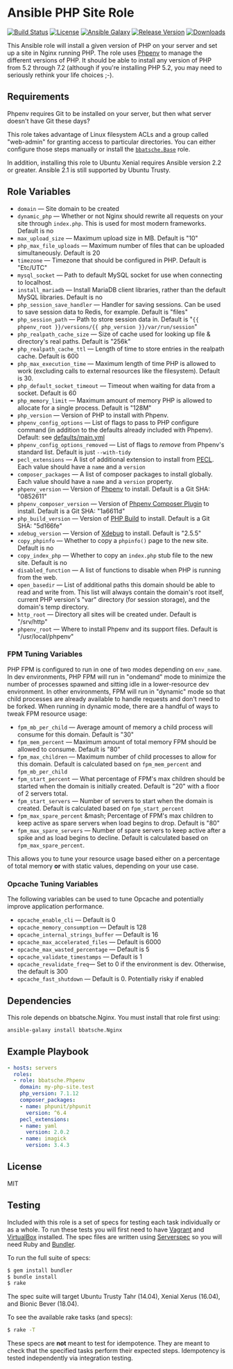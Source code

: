 Ansible PHP Site Role
========================

[![Build Status](https://travis-ci.org/bbatsche/Ansible-PHP-Site-Role.svg)](https://travis-ci.org/bbatsche/Ansible-PHP-Site-Role)
[![License](https://img.shields.io/github/license/bbatsche/Ansible-PHP-Site-Role.svg)](LICENSE)
[![Ansible Galaxy](https://img.shields.io/ansible/role/22583.svg)](https://galaxy.ansible.com/bbatsche/PHP)
[![Release Version](https://img.shields.io/github/tag/bbatsche/Ansible-PHP-Site-Role.svg)](https://galaxy.ansible.com/bbatsche/PHP)
[![Downloads](https://img.shields.io/ansible/role/d/22583.svg)](https://galaxy.ansible.com/bbatsche/PHP)

This Ansible role will install a given version of PHP on your server and set up a site in Nginx running PHP. The role uses [Phpenv](https://github.com/madumlao/phpenv) to manage the different versions of PHP. It should be able to install any version of PHP from 5.2 through 7.2 (although if you're installing PHP 5.2, you may need to seriously rethink your life choices ;-).

Requirements
------------

Phpenv requires Git to be installed on your server, but then what server doesn't have Git these days?

This role takes advantage of Linux filesystem ACLs and a group called "web-admin" for granting access to particular directories. You can either configure those steps manually or install the [`bbatsche.Base`](https://galaxy.ansible.com/bbatsche/Base/) role.

In addition, installing this role to Ubuntu Xenial requires Ansible version 2.2 or greater. Ansible 2.1 is still supported by Ubuntu Trusty.

Role Variables
--------------

- `domain` &mdash; Site domain to be created
- `dynamic_php` &mdash; Whether or not Nginx should rewrite all requests on your site through `index.php`. This is used for most modern frameworks. Default is no
- `max_upload_size` &mdash; Maximum upload size in MB. Default is "10"
- `php_max_file_uploads` &mdash; Maximum number of files that can be uploaded simultaneously. Default is 20
- `timezone` &mdash; Timezone that should be configured in PHP. Default is "Etc/UTC"
- `mysql_socket` &mdash; Path to default MySQL socket for use when connecting to localhost.
- `install_mariadb` &mdash; Install MariaDB client libraries, rather than the default MySQL libraries. Default is no
- `php_session_save_handler` &mdash; Handler for saving sessions. Can be used to save session data to Redis, for example. Default is "files"
- `php_session_path` &mdash; Path to store session data in. Default is "`{{ phpenv_root }}/versions/{{ php_version }}/var/run/session`"
- `php_realpath_cache_size` &mdash; Size of cache used for looking up file & directory's real paths. Default is "256k"
- `php_realpath_cache_ttl` &mdash; Length of time to store entries in the realpath cache. Default is 600
- `php_max_execution_time` &mdash; Maximum length of time PHP is allowed to work (excluding calls to external resources like the filesystem). Default is 30.
- `php_default_socket_timeout` &mdash; Timeout when waiting for data from a socket. Default is 60
- `php_memory_limit` &mdash; Maximum amount of memory PHP is allowed to allocate for a single process. Default is "128M"
- `php_version` &mdash; Version of PHP to install with Phpenv.
- `phpenv_config_options` &mdash; List of flags to pass to PHP configure command (in addition to the defaults already included with Phpenv). Default: see [defaults/main.yml](defaults/main.yml)
- `phpenv_config_options_removed` &mdash; List of flags to _remove_ from Phpenv's standard list. Default is just `--with-tidy`
- `pecl_extensions` &mdash; A list of additional extension to install from [PECL](https://pecl.php.net/). Each value should have a `name` and a `version`
- `composer_packages` &mdash; A list of composer packages to install globally. Each value should have a `name` and a `version` property.
- `phpenv_version` &mdash; Version of [Phpenv](https://github.com/madumlao/phpenv) to install. Default is a Git SHA: "0852611"
- `phpenv_composer_version` &mdash; Version of [Phpenv Composer Plugin](https://github.com/ryoakg/phpenv-composer) to install. Default is a Git SHA: "1a6611d"
- `php_build_version` &mdash; Version of [PHP Build](https://github.com/php-build/php-build) to install. Default is a Git SHA: "5d166fe"
- `xdebug_version` &mdash; Version of [Xdebug](https://xdebug.org/) to install. Default is "2.5.5"
- `copy_phpinfo` &mdash; Whether to copy a `phpinfo()` page to the new site. Default is no
- `copy_index_php` &mdash; Whether to copy an `index.php` stub file to the new site. Default is no
- `disabled_function` &mdash; A list of functions to disable when PHP is running from the web.
- `open_basedir` &mdash; List of additional paths this domain should be able to read and write from. This list will always contain the domain's root itself, current PHP version's "var" directory (for session storage), and the domain's temp directory.
- `http_root` &mdash; Directory all sites will be created under. Default is "/srv/http"
- `phpenv_root` &mdash; Where to install Phpenv and its support files. Default is "/usr/local/phpenv"

### FPM Tuning Variables

PHP FPM is configured to run in one of two modes depending on `env_name`. In dev environments, PHP FPM will run in "ondemand" mode to minimize the number of processes spawned and sitting idle in a lower-resource dev environment. In other environments, FPM will run in "dynamic" mode so that child processes are already available to handle requests and don't need to be forked. When running in dynamic mode, there are a handful of ways to tweak FPM resource usage:

- `fpm_mb_per_child` &mdash; Average amount of memory a child process will consume for this domain. Default is "30"
- `fpm_mem_percent` &mdash; Maximum amount of total memory FPM should be allowed to consume. Default is "80"
- `fpm_max_children` &mdash; Maximum number of child processes to allow for this domain. Default is calculated based on `fpm_mem_percent` and `fpm_mb_per_child`
- `fpm_start_percent` &mdash; What percentage of FPM's max children should be started when the domain is initially created. Default is "20" with a floor of 2 servers total.
- `fpm_start_servers` &mdash; Number of servers to start when the domain is created. Default is calculated based on `fpm_start_percent`
- `fpm_max_spare_percent` &mash; Percentage of FPM's max children to keep active as spare servers when load begins to drop. Default is "80"
- `fpm_max_spare_servers` &mdash; Number of spare servers to keep active after a spike and as load begins to decline. Default is calculated based on `fpm_max_spare_percent`.

This allows you to tune your resource usage based either on a percentage of total memory **or** with static values, depending on your use case.

### Opcache Tuning Variables

The following variables can be used to tune Opcache and potentially improve application performance.

- `opcache_enable_cli` &mdash; Default is 0
- `opcache_memory_consumption` &mdash; Default is 128
- `opcache_internal_strings_buffer` &mdash; Default is 16
- `opcache_max_accelerated_files` &mdash; Default is 6000
- `opcache_max_wasted_percentage` &mdash; Default is 5
- `opcache_validate_timestamps` &mdash; Default is 1
- `opcache_revalidate_freq`&mdash; Set to 0 if the environment is dev. Otherwise, the default is 300
- `opcache_fast_shutdown` &mdash; Default is 0. Potentially risky if enabled

Dependencies
------------

This role depends on bbatsche.Nginx. You must install that role first using:

```bash
ansible-galaxy install bbatsche.Nginx
```

Example Playbook
----------------

```yml
- hosts: servers
  roles:
  - role: bbatsche.Phpenv
    domain: my-php-site.test
    php_version: 7.1.12
    composer_packages:
    - name: phpunit/phpunit
      version: ^6.4
    pecl_extensions:
    - name: yaml
      version: 2.0.2
    - name: imagick
      version: 3.4.3
```

License
-------

MIT

Testing
-------

Included with this role is a set of specs for testing each task individually or as a whole. To run these tests you will first need to have [Vagrant](https://www.vagrantup.com/) and [VirtualBox](https://www.virtualbox.org/) installed. The spec files are written using [Serverspec](http://serverspec.org/) so you will need Ruby and [Bundler](http://bundler.io/).

To run the full suite of specs:

```bash
$ gem install bundler
$ bundle install
$ rake
```

The spec suite will target Ubuntu Trusty Tahr (14.04), Xenial Xerus (16.04), and Bionic Bever (18.04).

To see the available rake tasks (and specs):

```bash
$ rake -T
```

These specs are **not** meant to test for idempotence. They are meant to check that the specified tasks perform their expected steps. Idempotency is tested independently via integration testing.
